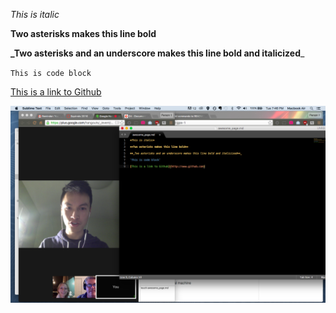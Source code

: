 *This is italic*

**Two asterisks makes this line bold**

**_Two asterisks and an underscore makes this line bold and italicized**_

`This is code block`

[This is a link to Github](http://www.github.com)

![This is a picture of Todd & Kevin working together. Katy is there too.](Todd&Kevin_Working.png)